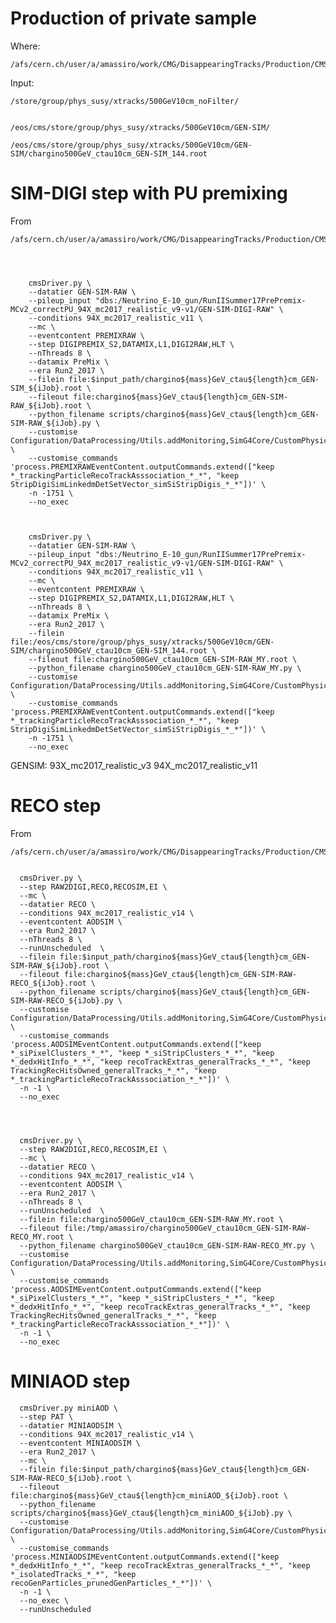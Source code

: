 Production of private sample
====

Where:

    /afs/cern.ch/user/a/amassiro/work/CMG/DisappearingTracks/Production/CMSSW_9_4_7/src
    
Input: 
    
    /store/group/phys_susy/xtracks/500GeV10cm_noFilter/


    /eos/cms/store/group/phys_susy/xtracks/500GeV10cm/GEN-SIM/    
    
    /eos/cms/store/group/phys_susy/xtracks/500GeV10cm/GEN-SIM/chargino500GeV_ctau10cm_GEN-SIM_144.root

    
    
# SIM-DIGI step with PU premixing

From

    /afs/cern.ch/user/a/amassiro/work/CMG/DisappearingTracks/Production/CMSSW_9_4_7/src
    
    
    
    
        cmsDriver.py \
        --datatier GEN-SIM-RAW \
        --pileup_input "dbs:/Neutrino_E-10_gun/RunIISummer17PrePremix-MCv2_correctPU_94X_mc2017_realistic_v9-v1/GEN-SIM-DIGI-RAW" \
        --conditions 94X_mc2017_realistic_v11 \
        --mc \
        --eventcontent PREMIXRAW \
        --step DIGIPREMIX_S2,DATAMIX,L1,DIGI2RAW,HLT \
        --nThreads 8 \
        --datamix PreMix \
        --era Run2_2017 \
        --filein file:$input_path/chargino${mass}GeV_ctau${length}cm_GEN-SIM_${iJob}.root \
        --fileout file:chargino${mass}GeV_ctau${length}cm_GEN-SIM-RAW_${iJob}.root \
        --python_filename scripts/chargino${mass}GeV_ctau${length}cm_GEN-SIM-RAW_${iJob}.py \
        --customise Configuration/DataProcessing/Utils.addMonitoring,SimG4Core/CustomPhysics/GenPlusSimParticles_cfi.customizeProduce,SimG4Core/CustomPhysics/GenPlusSimParticles_cfi.customizeKeep \
        --customise_commands 'process.PREMIXRAWEventContent.outputCommands.extend(["keep *_trackingParticleRecoTrackAsssociation_*_*", "keep StripDigiSimLinkedmDetSetVector_simSiStripDigis_*_*"])' \
        -n -1751 \
        --no_exec



        cmsDriver.py \
        --datatier GEN-SIM-RAW \
        --pileup_input "dbs:/Neutrino_E-10_gun/RunIISummer17PrePremix-MCv2_correctPU_94X_mc2017_realistic_v9-v1/GEN-SIM-DIGI-RAW" \
        --conditions 94X_mc2017_realistic_v11 \
        --mc \
        --eventcontent PREMIXRAW \
        --step DIGIPREMIX_S2,DATAMIX,L1,DIGI2RAW,HLT \
        --nThreads 8 \
        --datamix PreMix \
        --era Run2_2017 \
        --filein file:/eos/cms/store/group/phys_susy/xtracks/500GeV10cm/GEN-SIM/chargino500GeV_ctau10cm_GEN-SIM_144.root \
        --fileout file:chargino500GeV_ctau10cm_GEN-SIM-RAW_MY.root \
        --python_filename chargino500GeV_ctau10cm_GEN-SIM-RAW_MY.py \
        --customise Configuration/DataProcessing/Utils.addMonitoring,SimG4Core/CustomPhysics/GenPlusSimParticles_cfi.customizeProduce,SimG4Core/CustomPhysics/GenPlusSimParticles_cfi.customizeKeep \
        --customise_commands 'process.PREMIXRAWEventContent.outputCommands.extend(["keep *_trackingParticleRecoTrackAsssociation_*_*", "keep StripDigiSimLinkedmDetSetVector_simSiStripDigis_*_*"])' \
        -n -1751 \
        --no_exec


        
GENSIM:   93X_mc2017_realistic_v3
94X_mc2017_realistic_v11
        
        
        
# RECO step


From

    /afs/cern.ch/user/a/amassiro/work/CMG/DisappearingTracks/Production/CMSSW_9_4_7/src
    
    
      cmsDriver.py \
      --step RAW2DIGI,RECO,RECOSIM,EI \
      --mc \
      --datatier RECO \
      --conditions 94X_mc2017_realistic_v14 \
      --eventcontent AODSIM \
      --era Run2_2017 \
      --nThreads 8 \
      --runUnscheduled  \
      --filein file:$input_path/chargino${mass}GeV_ctau${length}cm_GEN-SIM-RAW_${iJob}.root \
      --fileout file:chargino${mass}GeV_ctau${length}cm_GEN-SIM-RAW-RECO_${iJob}.root \
      --python_filename scripts/chargino${mass}GeV_ctau${length}cm_GEN-SIM-RAW-RECO_${iJob}.py \
      --customise Configuration/DataProcessing/Utils.addMonitoring,SimG4Core/CustomPhysics/GenPlusSimParticles_cfi.customizeProduce,SimG4Core/CustomPhysics/GenPlusSimParticles_cfi.customizeKeep \
      --customise_commands 'process.AODSIMEventContent.outputCommands.extend(["keep *_siPixelClusters_*_*", "keep *_siStripClusters_*_*", "keep *_dedxHitInfo_*_*", "keep recoTrackExtras_generalTracks_*_*", "keep TrackingRecHitsOwned_generalTracks_*_*", "keep *_trackingParticleRecoTrackAsssociation_*_*"])' \
      -n -1 \
      --no_exec

      
      
      
      cmsDriver.py \
      --step RAW2DIGI,RECO,RECOSIM,EI \
      --mc \
      --datatier RECO \
      --conditions 94X_mc2017_realistic_v14 \
      --eventcontent AODSIM \
      --era Run2_2017 \
      --nThreads 8 \
      --runUnscheduled  \
      --filein file:chargino500GeV_ctau10cm_GEN-SIM-RAW_MY.root \
      --fileout file:/tmp/amassiro/chargino500GeV_ctau10cm_GEN-SIM-RAW-RECO_MY.root \
      --python_filename chargino500GeV_ctau10cm_GEN-SIM-RAW-RECO_MY.py \
      --customise Configuration/DataProcessing/Utils.addMonitoring,SimG4Core/CustomPhysics/GenPlusSimParticles_cfi.customizeProduce,SimG4Core/CustomPhysics/GenPlusSimParticles_cfi.customizeKeep \
      --customise_commands 'process.AODSIMEventContent.outputCommands.extend(["keep *_siPixelClusters_*_*", "keep *_siStripClusters_*_*", "keep *_dedxHitInfo_*_*", "keep recoTrackExtras_generalTracks_*_*", "keep TrackingRecHitsOwned_generalTracks_*_*", "keep *_trackingParticleRecoTrackAsssociation_*_*"])' \
      -n -1 \
      --no_exec

      
      
      
      
# MINIAOD step

      cmsDriver.py miniAOD \
      --step PAT \
      --datatier MINIAODSIM \
      --conditions 94X_mc2017_realistic_v14 \
      --eventcontent MINIAODSIM \
      --era Run2_2017 \
      --mc \
      --filein file:$input_path/chargino${mass}GeV_ctau${length}cm_GEN-SIM-RAW-RECO_${iJob}.root \
      --fileout file:chargino${mass}GeV_ctau${length}cm_miniAOD_${iJob}.root \
      --python_filename scripts/chargino${mass}GeV_ctau${length}cm_miniAOD_${iJob}.py \
      --customise Configuration/DataProcessing/Utils.addMonitoring,SimG4Core/CustomPhysics/GenPlusSimParticles_cfi.customizeProduce,SimG4Core/CustomPhysics/GenPlusSimParticles_cfi.customizeKeep \
      --customise_commands 'process.MINIAODSIMEventContent.outputCommands.extend(["keep *_dedxHitInfo_*_*", "keep recoTrackExtras_generalTracks_*_*", "keep *_isolatedTracks_*_*", "keep recoGenParticles_prunedGenParticles_*_*"])' \
      -n -1 \
      --no_exec \
      --runUnscheduled

      
      
      